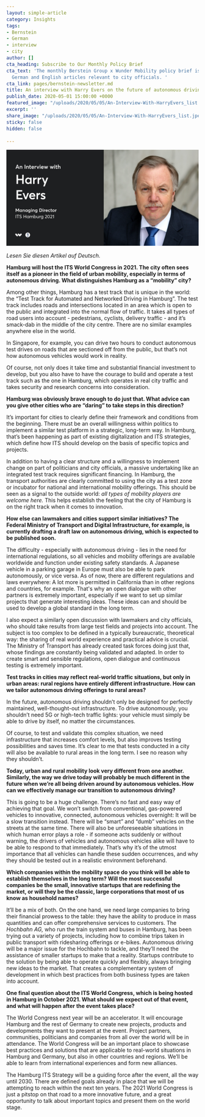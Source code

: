 ```yaml
---
layout: simple-article
category: Insights
tags:
- Bernstein
- German
- interview
- city
author: []
cta_heading: Subscribe to Our Monthly Policy Brief
cta_text: 'The monthly Berstein Group x Wunder Mobility policy brief is full of interesting
  German and English articles relevant to city officials. '
cta_link: pages/bernstein-newsletter.md
title: An interview with Harry Evers on the future of autonomous driving in Germany
publish_date: 2020-05-01 15:00:00 +0000
featured_image: "/uploads/2020/05/05/An-Interview-With-HarryEvers_list.jpeg"
excerpt: ''
share_image: "/uploads/2020/05/05/An-Interview-With-HarryEvers_list.jpeg"
sticky: false
hidden: false

---
```

![](/uploads/2020/05/05/An-Interview-With-HarryEvers_body.jpg)

_Lesen Sie diesen Artikel auf Deutsch._ 

**Hamburg will host the ITS World Congress in 2021. The city often sees itself as a pioneer in the field of urban mobility, especially in terms of autonomous driving. What distinguishes Hamburg as a “mobility” city?**

Among other things, Hamburg has a test track that is unique in the world: the “Test Track for Automated and Networked Driving in Hamburg”. The test track includes roads and intersections located in an area which is open to the public and integrated into the normal flow of traffic. It takes all types of road users into account - pedestrians, cyclists, delivery traffic - and it’s smack-dab in the middle of the city centre. There are no similar examples anywhere else in the world.

In Singapore, for example, you can drive two hours to conduct autonomous test drives on roads that are sectioned off from the public, but that’s not how autonomous vehicles would work in reality.

Of course, not only does it take time and substantial financial investment to develop, but you also have to have the courage to build and operate a test track such as the one in Hamburg, which operates in real city traffic and takes security and research concerns into consideration.

**Hamburg was obviously brave enough to do just that. What advice can you give other cities who are “daring” to take steps in this direction?**

It’s important for cities to clearly define their framework and conditions from the beginning. There must be an overall willingness within politics to implement a similar test platform in a strategic, long-term way. In Hamburg, that’s been happening as part of existing digitalization and ITS strategies, which define how ITS should develop on the basis of specific topics and projects.

In addition to having a clear structure and a willingness to implement change on part of politicians and city officials, a massive undertaking like an integrated test track requires significant financing. In Hamburg, the transport authorities are clearly committed to using the city as a test zone or incubator for national and international mobility offerings. This should be seen as a signal to the outside world: _all types of mobility players are welcome here._ This helps establish the feeling that the city of Hamburg is on the right track when it comes to innovation.

**How else can lawmakers and cities support similar initiatives? The Federal Ministry of Transport and Digital Infrastructure, for example, is currently drafting a draft law on autonomous driving, which is expected to be published soon.**

The difficulty - especially with autonomous driving - lies in the need for international regulations, so all vehicles and mobility offerings are available worldwide and function under existing safety standards. A Japanese vehicle in a parking garage in Europe must also be able to park autonomously, or vice versa. As of now, there are different regulations and laws everywhere: A lot more is permitted in California than in other regions and countries, for example. That's why an open dialogue with other partners is extremely important, especially if we want to set up similar projects that generate interesting ideas. These ideas can and should be used to develop a global standard in the long term.

I also expect a similarly open discussion with lawmakers and city officials, who should take results from large test fields and projects into account. The subject is too complex to be defined in a typically bureaucratic, theoretical way: the sharing of real world experience and practical advice is crucial. The Ministry of Transport has already created task forces doing just that, whose findings are constantly being validated and adapted. In order to create smart and sensible regulations, open dialogue and continuous testing is extremely important.

**Test tracks in cities may reflect real-world traffic situations, but only in urban areas: rural regions have entirely different infrastructure. How can we tailor autonomous driving offerings to rural areas?**

In the future, autonomous driving shouldn’t only be designed for perfectly maintained, well-thought-out infrastructure. To drive autonomously, you shouldn’t need 5G or high-tech traffic lights: your vehicle must simply be able to drive by itself, no matter the circumstances.

Of course, to test and validate this complex situation, we need infrastructure that increases comfort levels, but also improves testing possibilities and saves time. It’s clear to me that tests conducted in a city will also be available to rural areas in the long term. I see no reason why they shouldn’t.

**Today, urban and rural mobility look very different from one another. Similarly, the way we drive today will probably be much different in the future when we’re all being driven around by autonomous vehicles. How can we effectively manage our transition to autonomous driving?**

This is going to be a huge challenge. There’s no fast and easy way of achieving that goal. We won’t switch from conventional, gas-powered vehicles to innovative, connected, autonomous vehicles overnight: It will be a slow transition instead. There will be “smart” and “dumb” vehicles on the streets at the same time. There will also be unforeseeable situations in which human error plays a role - if someone acts suddenly or without warning, the drivers of vehicles and autonomous vehicles alike will have to be able to respond to that immediately. That’s why it’s of the utmost importance that all vehicles can handle these sudden occurrences, and why they should be tested out in a realistic environment beforehand.

**Which companies within the mobility space do you think will be able to establish themselves in the long term? Will the most successful companies be the small, innovative startups that are redefining the market, or will they be the classic, large corporations that most of us know as household names?**

It’ll be a mix of both. On the one hand, we need large companies to bring their financial prowess to the table: they have the ability to produce in mass quantities and can offer comprehensive services to customers. The _Hochbahn_ _AG,_ who run the train system and buses in Hamburg, has been trying out a variety of projects, including how to combine trips taken in public transport with ridesharing offerings or e-bikes. Autonomous driving will be a major issue for the Hochbahn to tackle, and they’ll need the assistance of smaller startups to make that a reality. Startups contribute to the solution by being able to operate quickly and flexibly, always bringing new ideas to the market. That creates a complementary system of development in which best practices from both business types are taken into account.

**One final question about the ITS World Congress, which is being hosted in Hamburg in October 2021. What should we expect out of that event, and what will happen after the event takes place?**

The World Congress next year will be an accelerator. It will encourage Hamburg and the rest of Germany to create new projects, products and developments they want to present at the event. Project partners, communities, politicians and companies from all over the world will be in attendance. The World Congress will be an important place to showcase best practices and solutions that are applicable to real-world situations in Hamburg and Germany, but also in other countries and regions. We’ll be able to learn from international experiences and form new alliances.

The Hamburg ITS Strategy will be a guiding force after the event, all the way until 2030. There are defined goals already in place that we will be attempting to reach within the next ten years. The 2021 World Congress is just a pitstop on that road to a more innovative future, and a great opportunity to talk about important topics and present them on the world stage.
